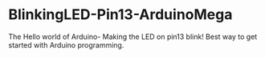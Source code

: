 # BlinkingLED-Pin13-ArduinoMega
The Hello world of Arduino- Making the LED on pin13 blink! Best way to get started with Arduino programming.
